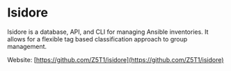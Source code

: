 Isidore
=======

Isidore is a database, API, and CLI for managing Ansible inventories. It allows
for a flexible tag based classification approach to group management.

Website: [https://github.com/Z5T1/isidore](https://github.com/Z5T1/isidore)

